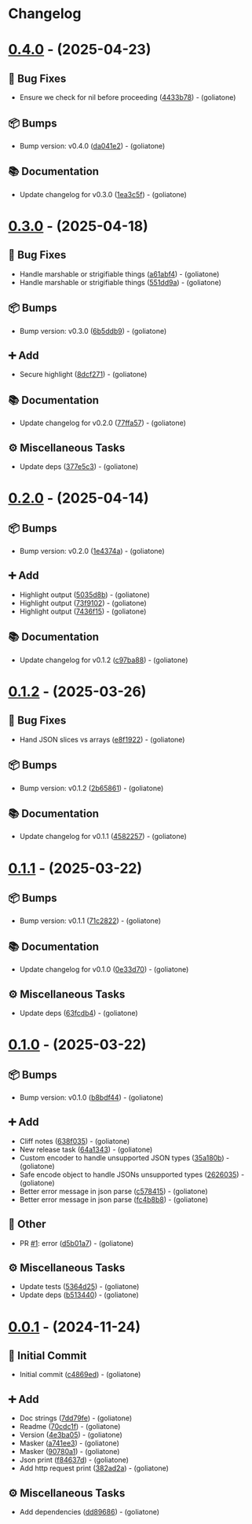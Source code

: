 # Changelog

# [0.4.0](https://github.com/goliatone/go-print/compare/v0.3.0...v0.4.0) - (2025-04-23)

## <!-- 1 -->🐛 Bug Fixes

- Ensure we check for nil before proceeding ([4433b78](https://github.com/goliatone/go-print/commit/4433b78f297ee7e4bc5ea5f1b217cb25b73f5648))  - (goliatone)

## <!-- 13 -->📦 Bumps

- Bump version: v0.4.0 ([da041e2](https://github.com/goliatone/go-print/commit/da041e2b29cc9a7920c7c7afe15d919867d143bf))  - (goliatone)

## <!-- 3 -->📚 Documentation

- Update changelog for v0.3.0 ([1ea3c5f](https://github.com/goliatone/go-print/commit/1ea3c5fc68ca9f48e4f3c1c1420ac2232d0d4786))  - (goliatone)

# [0.3.0](https://github.com/goliatone/go-print/compare/v0.2.0...v0.3.0) - (2025-04-18)

## <!-- 1 -->🐛 Bug Fixes

- Handle marshable or strigifiable things ([a61abf4](https://github.com/goliatone/go-print/commit/a61abf4107f00bd9a5429a8b24903b48a376fb9a))  - (goliatone)
- Handle marshable or strigifiable things ([551dd9a](https://github.com/goliatone/go-print/commit/551dd9a87a04f4ce5d35389d726846b398366d79))  - (goliatone)

## <!-- 13 -->📦 Bumps

- Bump version: v0.3.0 ([6b5ddb9](https://github.com/goliatone/go-print/commit/6b5ddb971950d0e347c2d6ecf4c14c4ed3d31aa2))  - (goliatone)

## <!-- 16 -->➕ Add

- Secure highlight ([8dcf271](https://github.com/goliatone/go-print/commit/8dcf271f4ce22893730e37e2490acc59ac4f72aa))  - (goliatone)

## <!-- 3 -->📚 Documentation

- Update changelog for v0.2.0 ([77ffa57](https://github.com/goliatone/go-print/commit/77ffa5737cbb42b11d25e30be29446743cd3d1ec))  - (goliatone)

## <!-- 7 -->⚙️ Miscellaneous Tasks

- Update deps ([377e5c3](https://github.com/goliatone/go-print/commit/377e5c3f3eb4893525aa365b61b6231881a519ad))  - (goliatone)

# [0.2.0](https://github.com/goliatone/go-print/compare/v0.1.2...v0.2.0) - (2025-04-14)

## <!-- 13 -->📦 Bumps

- Bump version: v0.2.0 ([1e4374a](https://github.com/goliatone/go-print/commit/1e4374a030b32a1998c2b6ffbacce799e64b579f))  - (goliatone)

## <!-- 16 -->➕ Add

- Highlight output ([5035d8b](https://github.com/goliatone/go-print/commit/5035d8bc3379856d0544e9fc7645e8c6f6f4aecc))  - (goliatone)
- Highlight output ([73f9102](https://github.com/goliatone/go-print/commit/73f91023d07f268410df009983141a1a49278a75))  - (goliatone)
- Highlight output ([7436f15](https://github.com/goliatone/go-print/commit/7436f158d7fab4ae2f576a89375795a405047eae))  - (goliatone)

## <!-- 3 -->📚 Documentation

- Update changelog for v0.1.2 ([c97ba88](https://github.com/goliatone/go-print/commit/c97ba88d639ea83da0ed4cf78580f61bfc9bffe4))  - (goliatone)

# [0.1.2](https://github.com/goliatone/go-print/compare/v0.1.1...v0.1.2) - (2025-03-26)

## <!-- 1 -->🐛 Bug Fixes

- Hand JSON slices vs arrays ([e8f1922](https://github.com/goliatone/go-print/commit/e8f19226e3d5fa71140e0d4cf9a1c137e99fbdc1))  - (goliatone)

## <!-- 13 -->📦 Bumps

- Bump version: v0.1.2 ([2b65861](https://github.com/goliatone/go-print/commit/2b6586185480291a0bf72a6ff0a57ac480448ec0))  - (goliatone)

## <!-- 3 -->📚 Documentation

- Update changelog for v0.1.1 ([4582257](https://github.com/goliatone/go-print/commit/4582257d5a5f2e4e11662c727cb4b111752f1884))  - (goliatone)

# [0.1.1](https://github.com/goliatone/go-print/compare/v0.1.0...v0.1.1) - (2025-03-22)

## <!-- 13 -->📦 Bumps

- Bump version: v0.1.1 ([71c2822](https://github.com/goliatone/go-print/commit/71c28221358c6c6b2cd74829efa805a207e4873c))  - (goliatone)

## <!-- 3 -->📚 Documentation

- Update changelog for v0.1.0 ([0e33d70](https://github.com/goliatone/go-print/commit/0e33d70fc9823603cb13449a652e5f45fbc3f30f))  - (goliatone)

## <!-- 7 -->⚙️ Miscellaneous Tasks

- Update deps ([63fcdb4](https://github.com/goliatone/go-print/commit/63fcdb47df9a7182fe2b61c4efa71ec85c0943ea))  - (goliatone)

# [0.1.0](https://github.com/goliatone/go-print/compare/v0.0.1...v0.1.0) - (2025-03-22)

## <!-- 13 -->📦 Bumps

- Bump version: v0.1.0 ([b8bdf44](https://github.com/goliatone/go-print/commit/b8bdf447554b8b8cff8cc1810fe6a135e03dfc2e))  - (goliatone)

## <!-- 16 -->➕ Add

- Cliff notes ([638f035](https://github.com/goliatone/go-print/commit/638f0357f4800a14e22f2931b0a0cbd160deb54a))  - (goliatone)
- New release task ([64a1343](https://github.com/goliatone/go-print/commit/64a13435ba33bfe6934d3792be0e027e77b64328))  - (goliatone)
- Custom encoder to handle unsupported JSON types ([35a180b](https://github.com/goliatone/go-print/commit/35a180b8dd31a50357eafc4f2fb8220294e76dea))  - (goliatone)
- Safe encode object to handle JSONs unsupported types ([2626035](https://github.com/goliatone/go-print/commit/2626035e0106a8aaf0e33fe4d7d97328206e227d))  - (goliatone)
- Better error message in json parse ([c578415](https://github.com/goliatone/go-print/commit/c57841588b25be3ac3fbbfcc699b836806421589))  - (goliatone)
- Better error message in json parse ([fc4b8b8](https://github.com/goliatone/go-print/commit/fc4b8b8fcbb0b491e7c388d8326fa0881ce5c1e4))  - (goliatone)

## <!-- 30 -->📝 Other

- PR [#1](https://github.com/goliatone/go-print/pull/1): error ([d5b01a7](https://github.com/goliatone/go-print/commit/d5b01a74517109ec4cfe0de5d4b0d012c27a2a90))  - (goliatone)

## <!-- 7 -->⚙️ Miscellaneous Tasks

- Update tests ([5364d25](https://github.com/goliatone/go-print/commit/5364d259b4da0a8b1eaa058e94c54882da534f58))  - (goliatone)
- Update deps ([b513440](https://github.com/goliatone/go-print/commit/b513440efea5d9366b7165760294a4d3f7932a8b))  - (goliatone)

# [0.0.1](https://github.com/goliatone/go-print/tree/v0.0.1) - (2024-11-24)

## <!-- 14 -->🎉 Initial Commit

- Initial commit ([c4869ed](https://github.com/goliatone/go-print/commit/c4869ed24970e426c301563b44c8f683bd134fbc))  - (goliatone)

## <!-- 16 -->➕ Add

- Doc strings ([7dd79fe](https://github.com/goliatone/go-print/commit/7dd79feb7fc8add6800c7a45d052fe4a4df21c07))  - (goliatone)
- Readme ([70cdc1f](https://github.com/goliatone/go-print/commit/70cdc1f2ab8dfe7fce17c880d771006cd4b08f81))  - (goliatone)
- Version ([4e3ba05](https://github.com/goliatone/go-print/commit/4e3ba05c5179b108b40a0c9c82ae542e8b6e8773))  - (goliatone)
- Masker ([a741ee3](https://github.com/goliatone/go-print/commit/a741ee358bf3f6cbeeac2904f089d88dcba4bf43))  - (goliatone)
- Masker ([90780a1](https://github.com/goliatone/go-print/commit/90780a1cb01e0a49d4e24fcbd39f0b8df05d3841))  - (goliatone)
- Json print ([f84637d](https://github.com/goliatone/go-print/commit/f84637d6ef6daeb35d551e2304522fe4f76ba6bc))  - (goliatone)
- Add http request print ([382ad2a](https://github.com/goliatone/go-print/commit/382ad2a28879382718f49a7006c3d42ba027d20d))  - (goliatone)

## <!-- 7 -->⚙️ Miscellaneous Tasks

- Add dependencies ([dd89686](https://github.com/goliatone/go-print/commit/dd89686d0a0255a377c7ae2ea9642c805c65ce11))  - (goliatone)

<!-- generated by git-cliff -->

